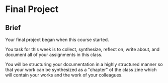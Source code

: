 # Final Project

## Brief

Your final project began when this course started. 

You task for this week is to collect, synthesize, reflect on, write about, and document all of your assignments in this class. 

You will be structuring your documentation in a highly structured manner so that your work can be synthesized as a "chapter" of the class zine which will contain your works and the work of your colleagues. 
